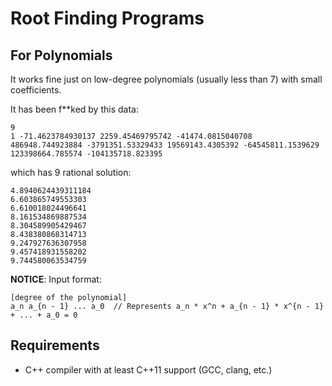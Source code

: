 # Root Finding Programs

## For Polynomials

It works fine just on low-degree polynomials (usually less than 7) with small coefficients.

It has been f**ked by this data:

```
9
1 -71.4623784930137 2259.45469795742 -41474.0815040708 486948.744923884 -3791351.53329433 19569143.4305392 -64545811.1539629 123398664.785574 -104135718.823395
```

which has 9 rational solution:

```
4.8940624439311184
6.603865749553303
6.610018024496641
8.161534869887534
8.304589905429467
8.438380868314713
9.247927636307958
9.457418931558202
9.744580063534759
```

**NOTICE**: Input format:

```
[degree of the polynomial]
a_n a_{n - 1} ... a_0  // Represents a_n * x^n + a_{n - 1} * x^{n - 1} + ... + a_0 = 0
```

## Requirements

*   C++ compiler with at least C++11 support (GCC, clang, etc.)